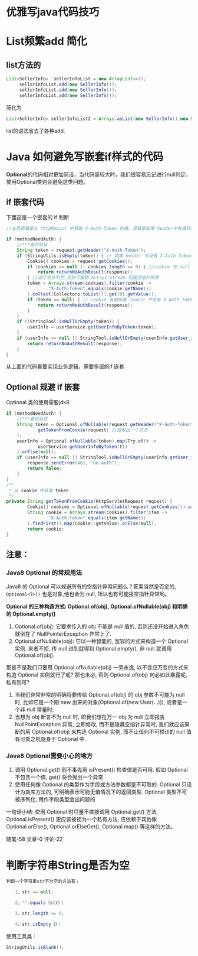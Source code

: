 #     优雅写java代码技巧

# List频繁add 简化

## list方法的

```java
List<SellerInfo>  sellerInfoList = new ArrayList<>();
     sellerInfoList.add(new SellerInfo());
     sellerInfoList.add(new SellerInfo());
     sellerInfoList.add(new SellerInfo());
```

简化为

```java
List<SellerInfo> sellerInfoList2 = Arrays.asList(new SellerInfo(),new SellerInfo(),new SellerInfo());
```

list的语法省去了各种add.

# Java 如何避免写嵌套if样式的代码

**Optional**的代码相对更加简洁，当代码量较大时，我们很容易忘记进行null判定，使用Optional类则会避免这类问题。

## if 嵌套代码

下面这是一个嵌套的 if 判断

```java
//业务逻辑是从 httpRequst 中获取 X-Auth-Token 的值。逻辑是如果 header中有值则从 header 中取值否则从 cookie 中取值,取到值后调用一个 http 远程接口 获取用户信息,获取不到则报“获取用户信息失败”,如果 token 都不存在则直接返回 httpRespons 为 401-NoAuth

if (methodNeedAuth) {
    //***身份验证
    String token = request.getHeader("X-Auth-Token");
    if (StringUtils.isEmpty(token)) { // 如果 header 中没有 X-Auth-Token 则从 cookie 中取
        Cookie[] cookies = request.getCookies();
        if (cookies == null || cookies.length == 0) { //cookie 为 null
            return returnNoAuthResult(response);
        } //这个地方判空,否则下面的 Arrays.stream 回报空指针异常
        token = Arrays.stream(cookies).filter(cookie ->
                "X-Auth-Token".equals(cookie.getName())
        ).collect(Collectors.toList()).get(0).getValue();
        if (token == null) { // cookie 有值但是 cookie 中没有 X-Auth-Token
            return returnNoAuthResult(response);
        }
    }
    if (!StringTool.isNullOrEmpty(token)) {
        userInfo = userService.getUserInfoByToken(token);
    }
    if (userInfo == null || StringTool.isNullOrEmpty(userInfo.getUser_id())) {
        return returnNoAuthResult(response);
    }
}
```

从上面的代码看要实现业务逻辑，需要多层的if 嵌套

## Optional 规避 if 嵌套

Optional 类的使用需要jdk8

```java
if (methodNeedAuth) {
    //***身份验证
    String token = Optional.ofNullable(request.getHeader("X-Auth-Token")).orElseGet(() ->
            getTokenFromCookie(request) //提取出一个方法
    );
    userInfo = Optional.ofNullable(token).map(Try.of(t ->
            userService.getUserInfoByToken(t))
    ).orElse(null);
    if (userInfo == null || StringTool.isNullOrEmpty(userInfo.getUser_id())) {
        response.sendError(401, "no auth");
        return false;
    }
}
/**
 * 从 cookie 中获取 token
 */
private String getTokenFromCookie(HttpServletRequest request) {
        Cookie[] cookies = Optional.ofNullable(request.getCookies()).orElse(new Cookie[0]); // Optional 强制赋默认值,cookies一定不为 null
        String cookie = Arrays.stream(cookies).filter(item ->
                "X-Auth-Token".equals(item.getName())
        ).findFirst().map(Cookie::getValue).orElse(null);
        return cookie;
}
```

## 注意：

### Java8 Optional 的常规用法

Java8 的 Optional 可以规避所有的空指针异常问题么？答案当然是否定的, `Optional<T>()` 也是对象,他也会为 null, 所以也有可能报空指针异常哟。

**Optional 的三种构造方式: Optional.of(obj), Optional.ofNullable(obj) 和明确的 Optional.empty()**

1. Optional.of(obj): 它要求传入的 obj 不能是 null 值的, 否则还没开始进入角色就倒在了 NullPointerException 异常上了.
2. Optional.ofNullable(obj): 它以一种智能的, 宽容的方式来构造一个 Optional 实例. 来者不拒, 传 null 进到就得到 Optional.empty(), 非 null 就调用 Optional.of(obj).

那是不是我们只要用 Optional.ofNullable(obj) 一劳永逸, 以不变应万变的方式来构造 Optional 实例就行了呢? 那也未必, 否则 Optional.of(obj) 何必如此暴露呢, 私有则可?

1. 当我们非常非常的明确将要传给 Optional.of(obj) 的 obj 参数不可能为 null 时, 比如它是一个刚 new 出来的对象(Optional.of(new User(…))), 或者是一个非 null 常量时;
2. 当想为 obj 断言不为 null 时, 即我们想在万一 obj 为 null 立即报告 NullPointException 异常, 立即修改, 而不是隐藏空指针异常时, 我们就应该果断的用 Optional.of(obj) 来构造 Optional 实例, 而不让任何不可预计的 null 值有可乘之机隐身于 Optional 中.

### Java8 Optional需要小心的地方

1. 调用 Optional.get() 前不事先用 isPresent() 检查值是否可用. 假如 Optional 不包含一个值, get() 将会抛出一个异常
2. 使用任何像 Optional 的类型作为字段或方法参数都是不可取的. Optional 只设计为类库方法的, 可明确表示可能无值情况下的返回类型. Optional 类型不可被序列化, 用作字段类型会出问题的

一句话小结: 使用 Optional 时尽量不直接调用 Optional.get() 方法, Optional.isPresent() 更应该被视为一个私有方法, 应依赖于其他像 Optional.orElse(), Optional.orElseGet(), Optional.map() 等这样的方法。

随笔-58  文章-0  评论-22 

# 判断字符串String是否为空

```java
判断一个字符串str不为空的方法有：

　　1、str == null;

　　2、"".equals（str）；

　　3、str.length <= 0;

　　4、str.isEmpty（）；
```

使用工具类：

```java
StringUtils.isBlank();
```

